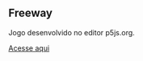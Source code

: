 ## Freeway

Jogo desenvolvido no editor p5js.org.

[Acesse aqui](https://editor.p5js.org/Emanuelmts/full/j1jRXNoyJ)
